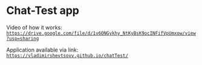 # Chat-Test app

Video of how it works: <a href='https://drive.google.com/file/d/1v6ONGykhy_NtKyBsK9ocINFifVpUmxow/view?usp=sharing'>`https://drive.google.com/file/d/1v6ONGykhy_NtKyBsK9ocINFifVpUmxow/view?usp=sharing`</a>

Application available via link: <a href='https://vladimirshevtsovv.github.io/chatTest/'>`https://vladimirshevtsovv.github.io/chatTest/`</a>
